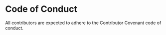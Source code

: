 # Code of Conduct

All contributors are expected to adhere to the Contributor Covenant code of conduct.
